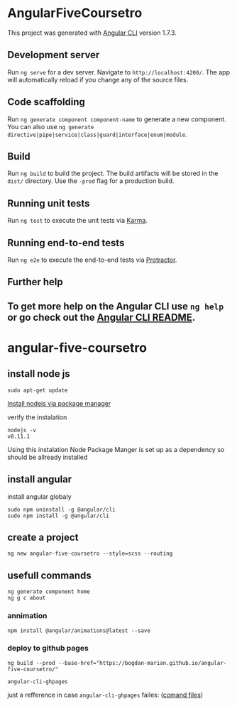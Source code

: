 # AngularFiveCoursetro

This project was generated with [Angular CLI](https://github.com/angular/angular-cli) version 1.7.3.

## Development server

Run `ng serve` for a dev server. Navigate to `http://localhost:4200/`. The app will automatically reload if you change any of the source files.

## Code scaffolding

Run `ng generate component component-name` to generate a new component. You can also use `ng generate directive|pipe|service|class|guard|interface|enum|module`.

## Build

Run `ng build` to build the project. The build artifacts will be stored in the `dist/` directory. Use the `-prod` flag for a production build.

## Running unit tests

Run `ng test` to execute the unit tests via [Karma](https://karma-runner.github.io).

## Running end-to-end tests

Run `ng e2e` to execute the end-to-end tests via [Protractor](http://www.protractortest.org/).

## Further help

To get more help on the Angular CLI use `ng help` or go check out the [Angular CLI README](https://github.com/angular/angular-cli/blob/master/README.md).
---

# angular-five-coursetro

## install node js
```
sudo apt-get update
```
[Install nodejs via package manager](https://nodejs.org/en/download/package-manager/)

verify the instalation
```
nodejs -v
v8.11.1
```
Using this instalation Node Package Manger is set up as a
dependency so should be allready installed

## install angular
install angular globaly
```
sudo npm uninstall -g @angular/cli
sudo npm install -g @angular/cli
```
## create a project
```
ng new angular-five-coursetro --style=scss --routing
```
## usefull commands
```
ng generate component home
ng g c about
```

### annimation
```
npm install @angular/animations@latest --save
```

### deploy to github pages
```
ng build --prod --base-href="https://bogdan-marian.github.io/angular-five-coursetro/"

angular-cli-ghpages
```

just a refference in case ```angular-cli-ghpages``` failes: ([comand files](https://github.com/angular-schule/angular-cli-ghpages/issues/9))